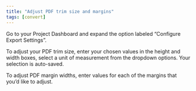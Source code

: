```yaml
---
title: "Adjust PDF trim size and margins"
tags: [convert]
---
```

 
<html><body><section data-type="chapter" class="hsecchapter" data-hederis-type="hsecchapter" id="adjust-trim-and-margins" data-pi-attrs="id: adjust-trim-and-margins; data-tags: convert;" role="doc-chapter" data-tags="convert" data-author-name=" " data-book-title=" " title="Adjust PDF trim size and margins"><p class="hblkp" data-hederis-type="hblkp" id="pj6b3gtkW">Go to your Project Dashboard and expand the option labeled &#8220;Configure Export Settings&#8221;. </p><p class="hblkp" data-hederis-type="hblkp" id="pnfyNz0f9">To adjust your PDF trim size, enter your chosen values in the height and width boxes, select a unit of measurement from the dropdown options. Your selection is auto-saved.</p><p class="hblkp" data-hederis-type="hblkp" id="plkFCdQn4">To adjust PDF margin widths, enter values for each of the margins that you&#8217;d like to adjust.</p></section></body></html>
